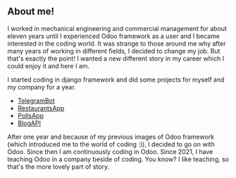 ## About me!

I worked in mechanical engineering and commercial management for about eleven years until I experienced Odoo framework as a user and I became interested in the coding world. It was strange to those around me why after many years of working in different fields, I decided to change my job. But that's exactly the point! I wanted a new different story in my career which I could enjoy it and here I am.

I started coding in django framework and did some projects for myself and my company for a year.

- [TelegramBot](https://github.com/PilaPont/TelegramBot)
- [RestaurantsApp](https://github.com/PilaPont/RestaurantsApp)
- [PollsApp](https://github.com/PilaPont/PollsApp)
- [BlogAPI](https://github.com/PilaPont/blog)

After one year and because of my previous images of Odoo framework (which introduced me to the world of coding :)), I decided to go on with Odoo. Since then I am continuously coding in Odoo.
Since 2021, I have teaching Odoo in a company beside of coding. You know? I like teaching, so that's the more lovely part of story.

<!--
**PilaPont/PilaPont** is a ✨ _special_ ✨ repository because its `README.md` (this file) appears on your GitHub profile.

Here are some ideas to get you started:

- 🔭 I’m currently working on ...
- 🌱 I’m currently learning ...
- 👯 I’m looking to collaborate on ...
- 🤔 I’m looking for help with ...
- 💬 Ask me about ...
- 📫 How to reach me: ...
- 😄 Pronouns: ...
- ⚡ Fun fact: ...
-->
